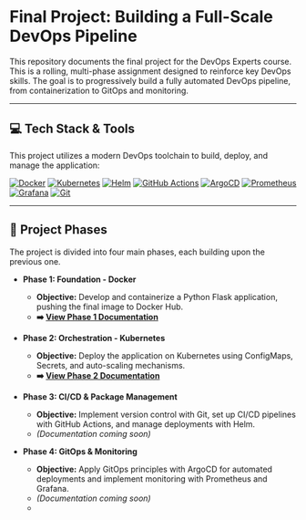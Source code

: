 # Final Project: Building a Full-Scale DevOps Pipeline

This repository documents the final project for the DevOps Experts course. This is a rolling, multi-phase assignment designed to reinforce key DevOps skills. The goal is to progressively build a fully automated DevOps pipeline, from containerization to GitOps and monitoring.

---

## 💻 Tech Stack & Tools

This project utilizes a modern DevOps toolchain to build, deploy, and manage the application:

<p align="left">
  <a href="https://www.docker.com/" target="_blank" rel="noreferrer"><img src="https://img.shields.io/badge/docker-%230db7ed.svg?style=for-the-badge&logo=docker&logoColor=white" alt="Docker"/></a>
  <a href="https://kubernetes.io" target="_blank" rel="noreferrer"><img src="https://img.shields.io/badge/kubernetes-%23326ce5.svg?style=for-the-badge&logo=kubernetes&logoColor=white" alt="Kubernetes"/></a>
  <a href="https://helm.sh" target="_blank" rel="noreferrer"><img src="https://img.shields.io/badge/Helm-0F1689?style=for-the-badge&logo=Helm&logoColor=white" alt="Helm"/></a>
  <a href="https://github.com/features/actions" target="_blank" rel="noreferrer"><img src="https://img.shields.io/badge/github%20actions-%232671E5.svg?style=for-the-badge&logo=githubactions&logoColor=white" alt="GitHub Actions"/></a>
  <a href="https://argoproj.github.io/cd/" target="_blank" rel="noreferrer"><img src="https://img.shields.io/badge/ArgoCD-F48332?style=for-the-badge&logo=argo&logoColor=white" alt="ArgoCD"/></a>
  <a href="https://prometheus.io/" target="_blank" rel="noreferrer"><img src="https://img.shields.io/badge/Prometheus-E6522C?style=for-the-badge&logo=Prometheus&logoColor=white" alt="Prometheus"/></a>
  <a href="https://grafana.com" target="_blank" rel="noreferrer"><img src="https://img.shields.io/badge/grafana-%23F46800.svg?style=for-the-badge&logo=grafana&logoColor=white" alt="Grafana"/></a>
  <a href="https://git-scm.com/" target="_blank" rel="noreferrer"><img src="https://img.shields.io/badge/git-%23F05033.svg?style=for-the-badge&logo=git&logoColor=white" alt="Git"/></a>
</p>

---

## 🚀 Project Phases

The project is divided into four main phases, each building upon the previous one.

* **Phase 1: Foundation - Docker**
    * **Objective:** Develop and containerize a Python Flask application, pushing the final image to Docker Hub.
    * **➡️ [View Phase 1 Documentation](./phase-1-flask-docker/README.md)**

* **Phase 2: Orchestration - Kubernetes**
    * **Objective:** Deploy the application on Kubernetes using ConfigMaps, Secrets, and auto-scaling mechanisms.
    * **➡️ [View Phase 2 Documentation](./phase-2-kubernetes/README.md)**

* **Phase 3: CI/CD & Package Management**
    * **Objective:** Implement version control with Git, set up CI/CD pipelines with GitHub Actions, and manage deployments with Helm.
    * *(Documentation coming soon)*

* **Phase 4: GitOps & Monitoring**
    * **Objective:** Apply GitOps principles with ArgoCD for automated deployments and implement monitoring with Prometheus and Grafana.
    * *(Documentation coming soon)*
    * 